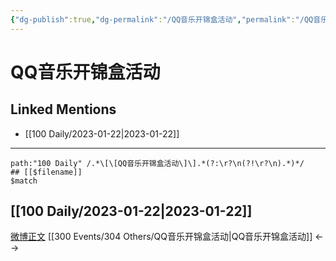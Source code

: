```yaml
---
{"dg-publish":true,"dg-permalink":"/QQ音乐开锦盒活动","permalink":"/QQ音乐开锦盒活动/","created":"2023-01-30T11:02:33.000+08:00","updated":"2023-02-26T00:50:20.000+08:00"}
---
```


# QQ音乐开锦盒活动

## Linked Mentions
- [[100 Daily/2023-01-22\|2023-01-22]]


---

```expander
path:"100 Daily" /.*\[\[QQ音乐开锦盒活动\]\].*(?:\r?\n(?!\r?\n).*)*/
## [[$filename]]
$match
```
## [[100 Daily/2023-01-22\|2023-01-22]]
[微博正文](https://m.weibo.cn/6466290670/4860780413455945) [[300 Events/304 Others/QQ音乐开锦盒活动\|QQ音乐开锦盒活动]]
<-->